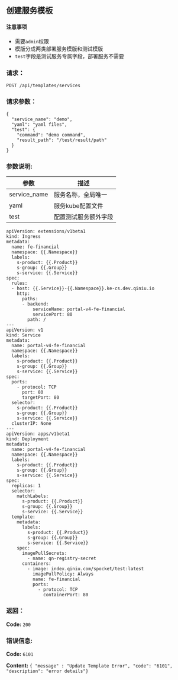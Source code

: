 ## 创建服务模板


#### 注意事项

- 需要`admin`权限
- 模版分成两类部署服务模版和测试模版
- `test`字段是测试服务专属字段，部署服务不需要

### 请求：

    POST /api/templates/services

### 请求参数：

```
{
  "service_name": "demo",
  "yaml": "yaml files",
  "test": {
    "command": "demo command",
    "result_path": "/test/result/path"
  }
}
```

### 参数说明:

| 参数 | 描述 |
|-----|------|
| service_name | 服务名称，全局唯一 |
| yaml | 服务kube配置文件 |
| test | 配置测试服务额外字段 |


```
apiVersion: extensions/v1beta1
kind: Ingress
metadata:
  name: fe-financial
  namespace: {{.Namespace}}
  labels:
    s-product: {{.Product}}
    s-group: {{.Group}}
    s-service: {{.Service}}
spec:
  rules:
  - host: {{.Service}}-{{.Namespace}}.ke-cs.dev.qiniu.io
    http:
      paths:
      - backend:
          serviceName: portal-v4-fe-financial
          servicePort: 80
        path: /
---
apiVersion: v1
kind: Service
metadata:
  name: portal-v4-fe-financial
  namespace: {{.Namespace}}
  labels:
    s-product: {{.Product}}
    s-group: {{.Group}}
    s-service: {{.Service}}
spec:
  ports:
    - protocol: TCP
      port: 80
      targetPort: 80
  selector:
    s-product: {{.Product}}
    s-group: {{.Group}}
    s-service: {{.Service}}
  clusterIP: None
---
apiVersion: apps/v1beta1
kind: Deployment
metadata:
  name: portal-v4-fe-financial
  namespace: {{.Namespace}}
  labels:
    s-product: {{.Product}}
    s-group: {{.Group}}
    s-service: {{.Service}}
spec:
  replicas: 1
  selector:
    matchLabels:
      s-product: {{.Product}}
      s-group: {{.Group}}
      s-service: {{.Service}}
  template:
    metadata:
      labels:
        s-product: {{.Product}}
        s-group: {{.Group}}
        s-service: {{.Service}}
    spec:
      imagePullSecrets:
        - name: qn-registry-secret
      containers:
        - image: index.qiniu.com/spocket/test:latest
          imagePullPolicy: Always
          name: fe-financial
          ports:
            - protocol: TCP
              containerPort: 80
```
### 返回：

**Code:** `200`

### 错误信息:

**Code:** `6101`

**Content:** `{ "message" : "Update Template Error", "code": "6101", "description": "error details"}`